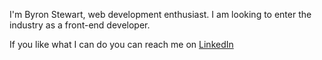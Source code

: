 I'm Byron Stewart, web development enthusiast. I am looking to enter the industry as a front-end developer.

If you like what I can do you can reach me on [LinkedIn](https://www.linkedin.com/in/byron-stewart-a19652144/)
